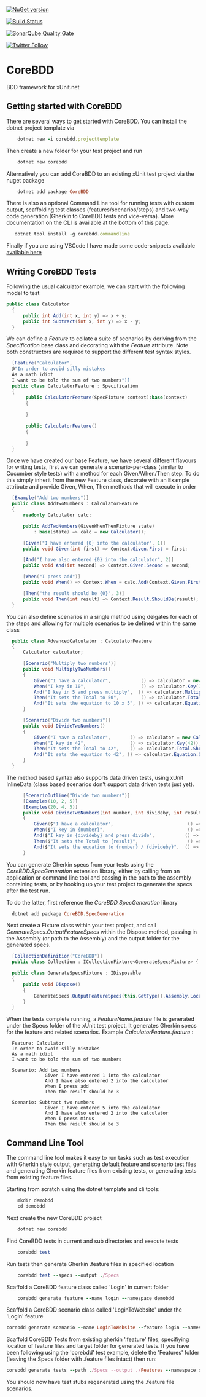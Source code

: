 [![NuGet version](https://badge.fury.io/nu/CoreBDD.svg)](https://www.nuget.org/packages/CoreBDD) 

[![Build Status](https://dev.azure.com/WholeSoftware/CoreBDD/_apis/build/status/CoreBDD-CI)](https://dev.azure.com/WholeSoftware/CoreBDD/_build/latest?definitionId=5) 

[![SonarQube Quality Gate](https://sonarcloud.io/api/project_badges/measure?project=stevenknox_CoreBDD&metric=alert_status)](https://sonarcloud.io/dashboard?id=stevenknox_CoreBDD) 

[![Twitter Follow](https://img.shields.io/twitter/follow/espadrine.svg?style=social&label=Follow@stevenknox101)](https://twitter.com/stevenknox101)


# CoreBDD

BDD framework for xUnit.net

## Getting started with CoreBDD

There are several ways to get started with CoreBDD. You can install the dotnet project template via

```ruby
    dotnet new -i corebdd.projecttemplate
```

Then create a new folder for your test project and run

```ruby
    dotnet new corebdd
```

Alternatively you can add CoreBDD to an existing xUnit test project via the nuget package

```ruby
    dotnet add package CoreBDD
```

There is also an optional Command Line tool for running tests with custom output, scaffolding test classes (features/scenarios/steps) and two-way code generation (Gherkin to CoreBDD tests and vice-versa). More documentation on the CLI is available at the bottom of this page.

```ruby
   dotnet tool install -g corebdd.commandline
```

Finally if you are using VSCode I have made some code-snippets available
[available here](https://gist.github.com/stevenknox/231f1dcf775ceeeb890edc634ad551a2)

## Writing CoreBDD Tests

Following the usual calculator example, we can start with the following model to test
 
   
  ``` csharp
public class Calculator
    {
        public int Add(int x, int y) => x + y;
        public int Subtract(int x, int y) => x - y;
    }
```

We can define a *Feature* to collate a suite of scenarios by deriving from the *Specification* base class and decorating with the *Feature* attribute. Note both constructors are required to support the different test syntax styles.

  ``` csharp
    [Feature("Calculator", 
    @"In order to avoid silly mistakes
    As a math idiot
    I want to be told the sum of two numbers")]
    public class CalculatorFeature : Specification
    {
         public CalculatorFeature(SpecFixture context):base(context) 
         {
            
         }
         
         public CalculatorFeature()
         {
            
         }
    }
```
Once we have created our base Feature, we have several different flavours for writing tests, first we can generate a scenario-per-class (similar to Cucumber style tests) with a method for each Given/When/Then step. To do this simply inherit from the new Feature class, decorate with an Example attribute and provide Given, When, Then methods that will execute in order

  ``` csharp
    [Example("Add two numbers")]
    public class AddTwoNumbers : CalculatorFeature
    {
        readonly Calculator calc;

        public AddTwoNumbers(GivenWhenThenFixture state) 
            : base(state) => calc = new Calculator();

        [Given("I have entered {0} into the calculator", 1)]
        public void Given(int first) => Context.Given.First = first;

        [And("I have also entered {0} into the calculator", 2)]
        public void And(int second) => Context.Given.Second = second;

        [When("I press add")]
        public void When() => Context.When = calc.Add(Context.Given.First, Context.Given.Second);

        [Then("the result should be {0}", 3)]
        public void Then(int result) => Context.Result.ShouldBe(result);
    }
```


You can also define scenarios in a single method using delgates for each of the steps and allowing for multiple scenarios to be defined within the same class

  ``` csharp
    public class AdvancedCalculator : CalculatorFeature
    {
        Calculator calculator;

        [Scenario("Multiply two numbers")]
        public void MultiplyTwoNumbers()
        {
            Given("I have a calculator",           () => calculator = new Calculator());
            When("I key in 10",                    () => calculator.Key(10));
            And("I key in 5 and press multiply",  () => calculator.Multiply(5));
            Then("It sets the Total to 50",        () => calculator.Total.ShouldBe(50));
            And("It sets the equation to 10 x 5", () => calculator.Equation.ShouldBe("10 x 5"));
        }

        [Scenario("Divide two numbers")]
        public void DivideTwoNumbers()
        {
            Given("I have a calculator",       () => calculator = new Calculator());
            When("I key in 42",                () => calculator.Key(42));
            Then("It sets the Total to 42",    () => calculator.Total.ShouldBe(42));
            And("It sets the equation to 42", () => calculator.Equation.ShouldBe("42"));
        }
    }   
```

The method based syntax also supports data driven tests, using xUnit InlineData (class based scenarios don't support data driven tests just yet).

  ``` csharp
        [ScenarioOutline("Divide two numbers")]
        [Examples(10, 2, 5)]
        [Examples(20, 4, 5)]
        public void DivideTwoNumbers(int number, int divideby, int result)
        {
            Given($"I have a calculator",                           () => calculator = new Calculator());
            When($"I key in {number}",                              () => calculator.Key(number));
            And($"I key in {divideby} and press divide",           () => calculator.Divide(divideby));
            Then($"It sets the Total to {result}",                  () => calculator.Total.ShouldBe(result));
            And($"It sets the equation to {number} / {divideby}",  () => calculator.Equation.ShouldBe($"{number} / {divideby}"));
        }
```

You can generate Gherkin specs from your tests using the *CoreBDD.SpecGeneration* extension library, either by calling from an application or command line tool and passing in the path to the assembly containing tests, or by hooking up your test project to generate the specs after the test run. 

To do the latter, first reference the *CoreBDD.SpecGeneration* library

  ```ruby
    dotnet add package CoreBDD.SpecGeneration
```

Next create a Fixture class within your test project, and call *GenerateSpecs.OutputFeatureSpecs* within the Dispose method, passing in the Assembly (or path to the Assembly) and the output folder for the generated specs.


  ``` csharp
    [CollectionDefinition("CoreBDD")]
    public class Collection : ICollectionFixture<GenerateSpecsFixture> { }

    public class GenerateSpecsFixture : IDisposable
    {
        public void Dispose()
        {
            GenerateSpecs.OutputFeatureSpecs(this.GetType().Assembly.Location, @"..\..\..\Specs\");
        }
    }
```

When the tests complete running, a *FeatureName.feature* file is generated under the Specs folder of the xUnit test project. It generates Gherkin specs for the feature and related scenarios. Example *CalculatorFeature.feature* :

  ``` gherkin
    Feature: Calculator
	In order to avoid silly mistakes
    As a math idiot
    I want to be told the sum of two numbers

    Scenario: Add two numbers
    			Given I have entered 1 into the calculator
    			And I have also entered 2 into the calculator
    			When I press add
    			Then the result should be 3

    Scenario: Subtract two numbers
    			Given I have entered 5 into the calculator
    			And I have also entered 2 into the calculator
    			When I press minus
    			Then the result should be 3

```

## Command Line Tool

The command line tool makes it easy to run tasks such as test execution with Gherkin style output, generating default feature and scenario test files and generating Gherkin feature files from existing tests, or generating tests from existing feature files.

Starting from scratch using the dotnet template and cli tools:

```ruby
    mkdir demobdd
    cd demobdd
```
Next create the new CoreBDD project

```ruby
    dotnet new corebdd
```

Find CoreBDD tests in current and sub directories and execute tests

```ruby
    corebdd test
```

Run tests then generate Gherkin .feature files in specified location

```ruby
    corebdd test --specs --output ./Specs
```

Scaffold a CoreBDD feature class called 'Login' in current folder

```ruby
    corebdd generate feature --name login --namespace demobdd
```

Scaffold a CoreBDD scenario class called 'LoginToWebsite' under the 'Login' feature

```ruby
corebdd generate scenario --name LoginToWebsite --feature login --namespace demobdd
```

Scaffold CoreBDD Tests from existing gherkin '.feature' files, specifiying location of feature files and target folder for generated tests.
If you have been following using the 'corebdd' test example, delete the 'Features' folder (leaving the Specs folder with .feature files intact) then run:

```ruby
corebdd generate tests --path ./Specs --output ./Features --namespace demobdd
```

You should now have test stubs regenerated using the .feature file scenarios.
